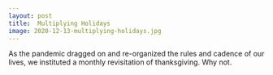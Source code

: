 ```yaml
---
layout: post
title:  Multiplying Holidays    
image: 2020-12-13-multiplying-holidays.jpg
---
```


As the pandemic dragged on and re-organized the rules and cadence of our lives, we instituted a monthly revisitation
of thanksgiving. Why not.

